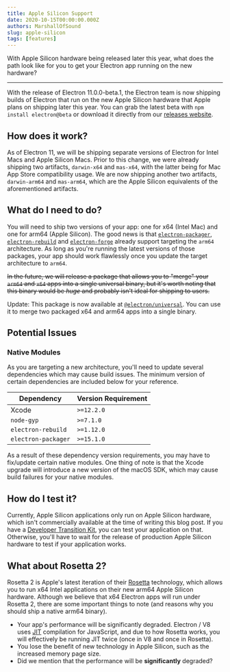 ```yaml
---
title: Apple Silicon Support
date: 2020-10-15T00:00:00.000Z
authors: MarshallOfSound
slug: apple-silicon
tags: [features]
---
```


With Apple Silicon hardware being released later this year, what does the path look like for you to get your Electron app running on the new hardware?

---

With the release of Electron 11.0.0-beta.1, the Electron team is now shipping builds of Electron that run on the new Apple Silicon hardware that Apple plans on shipping later this year. You can grab the latest beta with `npm install electron@beta` or download it directly from our [releases website](https://electronjs.org/releases/stable).

## How does it work?

As of Electron 11, we will be shipping separate versions of Electron for Intel Macs and Apple Silicon Macs. Prior to this change, we were already shipping two artifacts, `darwin-x64` and `mas-x64`, with the latter being for Mac App Store compatibility usage. We are now shipping another two artifacts, `darwin-arm64` and `mas-arm64`, which are the Apple Silicon equivalents of the aforementioned artifacts.

## What do I need to do?

You will need to ship two versions of your app: one for x64 (Intel Mac) and one for arm64 (Apple Silicon). The good news is that [`electron-packager`](https://github.com/electron/electron-packager/), [`electron-rebuild`](https://github.com/electron/electron-rebuild/) and [`electron-forge`](https://github.com/electron-userland/electron-forge/) already support targeting the `arm64` architecture. As long as you're running the latest versions of those packages, your app should work flawlessly once you update the target architecture to `arm64`.

~~In the future, we will release a package that allows you to "merge" your `arm64` and `x64` apps into a single universal binary, but it's worth noting that this binary would be _huge_ and probably isn't ideal for shipping to users.~~

Update: This package is now available at [`@electron/universal`](https://github.com/electron/universal). You can use it to merge two packaged x64 and arm64 apps into a single binary.

## Potential Issues

### Native Modules

As you are targeting a new architecture, you'll need to update several dependencies which may cause build issues. The minimum version of certain dependencies are included below for your reference.

| Dependency          | Version Requirement |
| ------------------- | ------------------- |
| Xcode               | `>=12.2.0`          |
| `node-gyp`          | `>=7.1.0`           |
| `electron-rebuild`  | `>=1.12.0`          |
| `electron-packager` | `>=15.1.0`          |

As a result of these dependency version requirements, you may have to fix/update certain native modules. One thing of note is that the Xcode upgrade will introduce a new version of the macOS SDK, which may cause build failures for your native modules.

## How do I test it?

Currently, Apple Silicon applications only run on Apple Silicon hardware, which isn't commercially available at the time of writing this blog post. If you have a [Developer Transition Kit](https://developer.apple.com/programs/universal/), you can test your application on that. Otherwise, you'll have to wait for the release of production Apple Silicon hardware to test if your application works.

## What about Rosetta 2?

Rosetta 2 is Apple's latest iteration of their [Rosetta](<https://en.wikipedia.org/wiki/Rosetta_(software)>) technology, which allows you to run x64 Intel applications on their new arm64 Apple Silicon hardware. Although we believe that x64 Electron apps will run under Rosetta 2, there are some important things to note (and reasons why you should ship a native arm64 binary).

- Your app's performance will be significantly degraded. Electron / V8 uses [JIT](https://en.wikipedia.org/wiki/Just-in-time_compilation) compilation for JavaScript, and due to how Rosetta works, you will effectively be running JIT twice (once in V8 and once in Rosetta).
- You lose the benefit of new technology in Apple Silicon, such as the increased memory page size.
- Did we mention that the performance will be **significantly** degraded?
